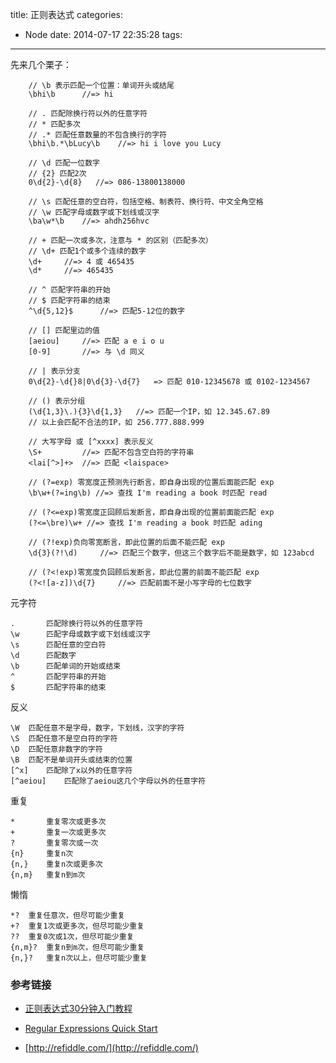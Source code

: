 title: 正则表达式
categories:
  - Node
date: 2014-07-17 22:35:28
tags:
---

先来几个栗子：
				
		// \b 表示匹配一个位置：单词开头或结尾
		\bhi\b		//=> hi

		// . 匹配除换行符以外的任意字符
		// * 匹配多次
		// .* 匹配任意数量的不包含换行的字符
		\bhi\b.*\bLucy\b	//=> hi i love you Lucy		
	
		// \d 匹配一位数字
		// {2} 匹配2次
		0\d{2}-\d{8}   //=> 086-13800138000
		
		// \s 匹配任意的空白符，包括空格、制表符、换行符、中文全角空格
		// \w 匹配字母或数字或下划线或汉字
		\ba\w*\b	//=> ahdh256hvc
		
		// + 匹配一次或多次，注意与 * 的区别（匹配多次）
		// \d+ 匹配1个或多个连续的数字
		\d+		//=> 4 或 465435
		\d*		//=> 465435
		
		// ^ 匹配字符串的开始
		// $ 匹配字符串的结束
		^\d{5,12}$ 		//=> 匹配5-12位的数字
		
		// [] 匹配里边的值
		[aeiou] 	//=> 匹配 a e i o u
		[0-9]		//=> 与 \d 同义
		
		// | 表示分支
		0\d{2}-\d{}8|0\d{3}-\d{7}	=> 匹配 010-12345678 或 0102-1234567
		
		// () 表示分组
		(\d{1,3}\.){3}\d{1,3}	//=> 匹配一个IP，如 12.345.67.89
		// 以上会匹配不合法的IP，如 256.777.888.999
		
		// 大写字母 或 [^xxxx] 表示反义
		\S+			//=> 匹配不包含空白符的字符串
		<lai[^>]+>	//=> 匹配 <laispace>
		
		// (?=exp) 零宽度正预测先行断言，即自身出现的位置后面能匹配 exp
		\b\w+(?=ing\b) //=> 查找 I'm reading a book 时匹配 read
		
		// (?<=exp)零宽度正回顾后发断言，即自身出现的位置前面能匹配 exp
		(?<=\bre)\w+ //=> 查找 I'm reading a book 时匹配 ading
		
		// (?!exp)负向零宽断言，即此位置的后面不能匹配 exp
		\d{3}(?!\d)		//=> 匹配三个数字，但这三个数字后不能是数字，如 123abcd
		
		// (?<!exp)零宽度负回顾后发断言，即此位置的前面不能匹配 exp
		(?<![a-z])\d{7}		//=> 匹配前面不是小写字母的七位数字

<!-- more -->		


元字符
	
	.		匹配除换行符以外的任意字符
	\w		匹配字母或数字或下划线或汉字
	\s		匹配任意的空白符
	\d		匹配数字
	\b		匹配单词的开始或结束
	^		匹配字符串的开始
	$		匹配字符串的结束

反义

	\W	匹配任意不是字母，数字，下划线，汉字的字符
	\S	匹配任意不是空白符的字符
	\D	匹配任意非数字的字符
	\B	匹配不是单词开头或结束的位置
	[^x]	匹配除了x以外的任意字符
	[^aeiou]	匹配除了aeiou这几个字母以外的任意字符	

重复	
	
	*		重复零次或更多次
	+		重复一次或更多次
	?		重复零次或一次
	{n}		重复n次
	{n,}	重复n次或更多次
	{n,m}	重复n到m次	

懒惰

	*?	重复任意次，但尽可能少重复
	+?	重复1次或更多次，但尽可能少重复
	??	重复0次或1次，但尽可能少重复
	{n,m}?	重复n到m次，但尽可能少重复
	{n,}?	重复n次以上，但尽可能少重复	

	
	
### 参考链接

- [正则表达式30分钟入门教程](http://deerchao.net/tutorials/regex/regex.htm#mission)

- [Regular Expressions Quick Start](http://www.regular-expressions.info/quickstart.html)	
- [http://refiddle.com/](http://refiddle.com/)	

		
		